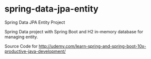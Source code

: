 # spring-data-jpa-entity
Spring Data JPA Entity Project

Spring Data project with Spring Boot and H2 in-memory database for managing entity.

Source Code for http://udemy.com/learn-spring-and-spring-boot-10x-productive-java-development/

